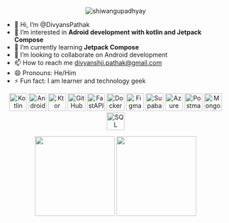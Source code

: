 <p align="center">
  <img src="https://komarev.com/ghpvc/?username=DivyansPathak&label=Profile%20views&color=0e75b6&style=flat" alt="shiwangupadhyay" />
</p>

- 👋 Hi, I’m @DivyansPathak
- 👀 I’m interested in **Adroid development with kotlin and Jetpack Compose**
- 🌱 I’m currently learning **Jetpack Compose**
- 💞️ I’m looking to collaborate on Android development
- 📫 How to reach me divyanshji.pathak@gmail.com
- 😄 Pronouns: He/Him
- ⚡ Fun fact: I am learner and technology geek


<p align="center">
  <img src="https://cdn.jsdelivr.net/gh/devicons/devicon/icons/kotlin/kotlin-original.svg" height="40" alt="Kotlin" />
  <img src="https://cdn.jsdelivr.net/gh/devicons/devicon/icons/androidstudio/androidstudio-original.svg" height="40" alt="Android Studio" />
  <img src="https://cdn.jsdelivr.net/gh/devicons/devicon/icons/ktor/ktor-original.svg" height="40" alt="Ktor" />
  <img src="https://cdn.jsdelivr.net/gh/devicons/devicon/icons/github/github-original.svg" height="40" alt="GitHub" />
  <img src="https://cdn.jsdelivr.net/gh/devicons/devicon/icons/fastapi/fastapi-original.svg" height="40" alt="FastAPI" />
  <img src="https://cdn.jsdelivr.net/gh/devicons/devicon/icons/docker/docker-original.svg" height="40" alt="Docker" />
  <img src="https://cdn.jsdelivr.net/gh/devicons/devicon/icons/figma/figma-plain.svg" height="40" alt="Figma" />
  <img src="https://cdn.jsdelivr.net/gh/devicons/devicon/icons/supabase/supabase-original.svg" height="40" alt="Supabase" />
  <img src="https://cdn.jsdelivr.net/gh/devicons/devicon/icons/azure/azure-plain.svg" height="40" alt="Azure" />
  <img src="https://cdn.jsdelivr.net/gh/devicons/devicon/icons/postman/postman-original.svg" height="40" alt="Postman" />
  <img src="https://cdn.jsdelivr.net/gh/devicons/devicon/icons/mongodb/mongodb-original.svg" height="40" alt="MongoDB" />
  <img src="https://cdn.jsdelivr.net/gh/devicons/devicon/icons/sqlite/sqlite-original.svg" height="40" alt="SQL" />
</p>
<!---
DivyansPathak/DivyansPathak is a ✨ special ✨ repository because its `README.md` (this file) appears on your GitHub profile.
You can click the Preview link to take a look at your changes.
--->

<p align="center">
  <img src="https://github-readme-stats.vercel.app/api?username=DivyansPathak&show_icons=true&theme=tokyonight" height="180" />
  <img src="https://github-readme-streak-stats.herokuapp.com/?user=DivyansPathak&theme=tokyonight" height="180" />
</p>
    
    
